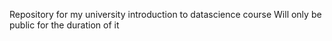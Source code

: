 Repository for my university introduction to datascience course
Will only be public for the duration of it
